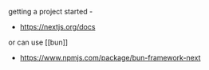 getting a project started - 

- https://nextjs.org/docs

or can use [[bun]] 

- https://www.npmjs.com/package/bun-framework-next


